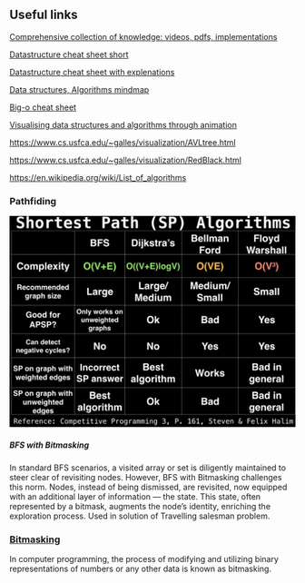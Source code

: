 ## Useful links

[Comprehensive collection of knowledge: videos, pdfs, implementations](https://github.com/williamfiset/Algorithms)

[Datastructure cheat sheet short](https://www.interviewcake.com/data-structures-reference)

[Datastructure cheat sheet with explenations](https://zerotomastery.io/cheatsheets/data-structures-and-algorithms-cheat-sheet/)

[Data structures, Algorithms mindmap](https://coggle.it/diagram/W5E5tqYlrXvFJPsq/t/master-the-interview-click-here-for-course-link/c25f98c73a03f5b1107cd0e2f4bce29c9d78e31655e55cb0b785d56f0036c9d1)

[Big-o cheat sheet](https://www.bigocheatsheet.com/)

[Visualising data structures and algorithms through animation](https://visualgo.net/en)

https://www.cs.usfca.edu/~galles/visualization/AVLtree.html

https://www.cs.usfca.edu/~galles/visualization/RedBlack.html

https://en.wikipedia.org/wiki/List_of_algorithms

### Pathfiding

<img src="/misc/shortest_path_algorithms.jpg" width="600">

##### BFS with Bitmasking

In standard BFS scenarios, a visited array or set is diligently maintained to steer clear of revisiting nodes. However, BFS with Bitmasking challenges this norm. Nodes, instead of being dismissed, are revisited, now equipped with an additional layer of information — the state. This state, often represented by a bitmask, augments the node’s identity, enriching the exploration process. Used in solution of Travelling salesman problem.

### [Bitmasking](https://www.geeksforgeeks.org/what-is-bitmasking/)

In computer programming, the process of modifying and utilizing binary representations of numbers or any other data is known as bitmasking.
